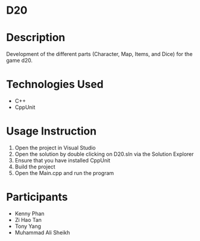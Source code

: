 # D20

# Description
Development of the different parts (Character, Map, Items, and Dice) for the game d20.

# Technologies Used
- C++
- CppUnit

# Usage Instruction
1. Open the project in Visual Studio
2. Open the solution by double clicking on D20.sln via the Solution Explorer
3. Ensure that you have installed CppUnit
4. Build the project
5. Open the Main.cpp and run the program

# Participants
- Kenny Phan
- Zi Hao Tan
- Tony Yang
- Muhammad Ali Sheikh
